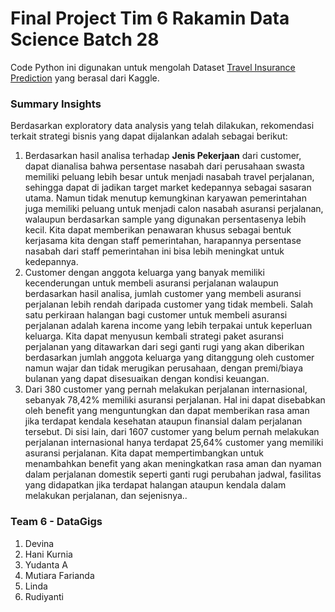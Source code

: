 # Final Project Tim 6 Rakamin Data Science Batch 28

Code Python ini digunakan untuk mengolah Dataset [Travel Insurance Prediction](https://www.kaggle.com/datasets/tejashvi14/travel-insurance-prediction-data) yang berasal dari Kaggle.

### Summary Insights
Berdasarkan exploratory data analysis yang telah dilakukan,  rekomendasi terkait strategi bisnis yang dapat dijalankan adalah sebagai berikut:
1. Berdasarkan hasil analisa terhadap **Jenis Pekerjaan** dari customer, dapat dianalisa bahwa persentase nasabah dari perusahaan swasta memiliki peluang lebih besar untuk menjadi nasabah travel perjalanan, sehingga dapat di jadikan target market kedepannya sebagai sasaran utama. Namun tidak menutup kemungkinan karyawan pemerintahan juga memiliki peluang untuk menjadi calon nasabah asuransi perjalanan, walaupun berdasarkan sample yang digunakan persentasenya lebih kecil. Kita dapat memberikan penawaran khusus sebagai bentuk kerjasama kita dengan staff pemerintahan, harapannya persentase nasabah dari staff pemerintahan ini bisa lebih meningkat untuk kedepannya.
2. Customer dengan anggota keluarga yang banyak memiliki kecenderungan untuk membeli asuransi perjalanan walaupun berdasarkan hasil analisa, jumlah customer yang membeli asuransi perjalanan lebih rendah daripada customer yang tidak membeli. Salah satu perkiraan halangan bagi customer untuk membeli asuransi perjalanan adalah karena income yang lebih terpakai untuk keperluan keluarga. Kita dapat menyusun kembali strategi paket asuransi perjalanan yang ditawarkan dari segi ganti rugi yang akan diberikan berdasarkan jumlah anggota keluarga yang ditanggung oleh customer namun wajar dan tidak merugikan perusahaan, dengan premi/biaya bulanan yang dapat disesuaikan dengan kondisi keuangan.
3. Dari 380 customer yang pernah melakukan perjalanan internasional, sebanyak 78,42% memiliki asuransi perjalanan. Hal ini dapat disebabkan oleh benefit yang menguntungkan dan dapat memberikan rasa aman jika terdapat kendala kesehatan ataupun finansial dalam perjalanan tersebut. Di sisi lain, dari 1607 customer yang belum pernah melakukan perjalanan internasional hanya terdapat 25,64% customer yang memiliki asuransi perjalanan. Kita dapat mempertimbangkan untuk menambahkan benefit yang akan meningkatkan rasa aman dan nyaman dalam perjalanan domestik seperti ganti rugi perubahan jadwal, fasilitas yang didapatkan jika terdapat halangan ataupun kendala dalam melakukan perjalanan, dan sejenisnya..


### Team 6 - DataGigs
1. Devina
2. Hani Kurnia
3. Yudanta A
4. Mutiara Farianda
5. Linda
6. Rudiyanti
